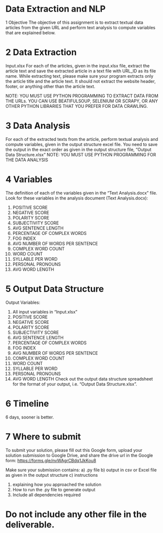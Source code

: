 # Data Extraction and NLP
1	Objective
The objective of this assignment is to extract textual data articles from the given URL and perform text analysis to compute variables that are explained below. 

# 2	Data Extraction
Input.xlsx
For each of the articles, given in the input.xlsx file, extract the article text and save the extracted article in a text file with URL_ID as its file name.
While extracting text, please make sure your program extracts only the article title and the article text. It should not extract the website header, footer, or anything other than the article text. 

NOTE: YOU MUST USE PYTHON PROGRAMMING TO EXTRACT DATA FROM THE URLs. YOU CAN USE BEATIFULSOUP, SELENIUM OR SCRAPY, OR ANY OTHER PYTHON LIBRARIES THAT YOU PREFER FOR DATA CRAWLING. 

# 3	Data Analysis
For each of the extracted texts from the article, perform textual analysis and compute variables, given in the output structure excel file. You need to save the output in the exact order as given in the output structure file, “Output Data Structure.xlsx”
NOTE: YOU MUST USE PYTHON PROGRAMMING FOR THE DATA ANALYSIS

# 4	Variables
The definition of each of the variables given in the “Text Analysis.docx” file.
Look for these variables in the analysis document (Text Analysis.docx):
1.	POSITIVE SCORE
2.	NEGATIVE SCORE
3.	POLARITY SCORE
4.	SUBJECTIVITY SCORE
5.	AVG SENTENCE LENGTH
6.	PERCENTAGE OF COMPLEX WORDS
7.	FOG INDEX
8.	AVG NUMBER OF WORDS PER SENTENCE
9.	COMPLEX WORD COUNT
10.	WORD COUNT
11.	SYLLABLE PER WORD
12.	PERSONAL PRONOUNS
13.	AVG WORD LENGTH

# 5	Output Data Structure
Output Variables: 
1.	All input variables in “Input.xlsx”
2.	POSITIVE SCORE
3.	NEGATIVE SCORE
4.	POLARITY SCORE
5.	SUBJECTIVITY SCORE
6.	AVG SENTENCE LENGTH
7.	PERCENTAGE OF COMPLEX WORDS
8.	FOG INDEX
9.	AVG NUMBER OF WORDS PER SENTENCE
10.	COMPLEX WORD COUNT
11.	WORD COUNT
12.	SYLLABLE PER WORD
13.	PERSONAL PRONOUNS
14.	AVG WORD LENGTH
Check out the output data structure spreadsheet for the format of your output, i.e. “Output Data Structure.xlsx”.

# 6	Timeline
6 days, sooner is better. 

# 7	Where to submit
To submit your solution, please fill out this Google form, upload your solution submission to Google Drive, and share the drive url in the Google form: https://forms.gle/nvWAgrCBdq1JkKou8 

Make sure your submission contains:
a) .py file
b) output in csv or Excel file as given in the output structure
c) instructions
1.	explaining how you approached the solution
2.	How to run the .py file to generate output
3.	Include all dependencies required

# Do not include any other file in the deliverable. 
